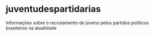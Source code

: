 # juventudespartidarias
Informações sobre o recrutamento de jovens pelos partidos políticos brasileiros na atualidade
